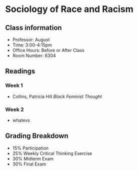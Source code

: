 # Sociology of Race and Racism #
## Class information ##
- Professor: August
- Time: 3:00-4:15pm
- Office Hours: Before or After Class
- Room Number: 6304
## Readings ##
### Week 1 ###
- Collins, Patricia Hill *Black Feminist Thought*
### Week 2 ###
- whatevs
## Grading Breakdown ##
- 15% Participation
- 25% Weekly Critical Thinking Exercise
- 30% Midterm Exam
- 30% Final Exam
